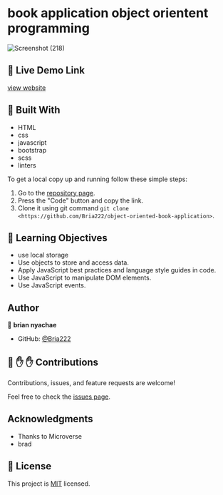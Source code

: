 # book application object orientent programming
![Screenshot (218)](https://user-images.githubusercontent.com/64264883/166104756-62bd0b45-d624-4f2b-913e-0565be38fc06.png)


## :red_circle: Live Demo Link

[view website](/)



## :hammer: Built With

- HTML
- css
- javascript
- bootstrap
- scss
- linters

To get a local copy up and running follow these simple steps:

1. Go to the [repository page](https://github.com/Bria222/object-oriented-book-application).
2. Press the "Code" button and copy the link.
3. Clone it using git command `git clone <https://github.com/Bria222/object-oriented-book-application>`.

## :blue_book: Learning Objectives

- use local storage
- Use objects to store and access data.
- Apply JavaScript best practices and language style guides in code.
- Use JavaScript to manipulate DOM elements.
- Use JavaScript events.




## Author

👤 **brian nyachae**

- GitHub: [@Bria222](https://github.com/Bria222)





## 🤝 :raised_hand: :raised_hand: Contributions

Contributions, issues, and feature requests are welcome!

Feel free to check the [issues page](https://github.com/Bria222/object-oriented-book-application).



## Acknowledgments

- Thanks to Microverse
- brad


## 📝 License

This project is [MIT](LICENSE) licensed.


